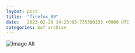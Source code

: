 ```yaml
---
layout:	post
title:	"firefox_09"
date:	2023-02-28 14:23:03.735300133 +0000 UTC
categories:	kof archive
---
```


![Image Alt](https://k0f.github.io/assets/firefox_09.png)